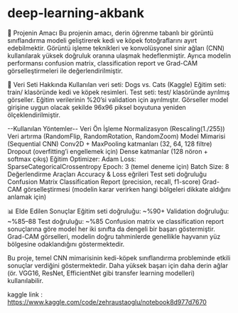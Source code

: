 # deep-learning-akbank

📌 Projenin Amacı
Bu projenin amacı, derin öğrenme tabanlı bir görüntü sınıflandırma modeli geliştirerek kedi ve köpek fotoğraflarını ayırt edebilmektir. Görüntü işleme teknikleri ve konvolüsyonel sinir ağları (CNN) kullanılarak yüksek doğruluk oranına ulaşmak hedeflenmiştir. Ayrıca modelin performansı confusion matrix, classification report ve Grad-CAM görselleştirmeleri ile değerlendirilmiştir.

📂 Veri Seti Hakkında
Kullanılan veri seti: Dogs vs. Cats (Kaggle)
Eğitim seti: train/ klasöründe kedi ve köpek resimleri.
Test seti: test/ klasöründe ayrılmış görseller.
Eğitim verilerinin %20’si validation için ayrılmıştır.
Görseller model girişine uygun olacak şekilde 96x96 piksel boyutuna yeniden ölçeklendirilmiştir.

--Kullanılan Yöntemler--
Veri Ön İşleme
Normalizasyon (Rescaling(1./255))
Veri artırma (RandomFlip, RandomRotation, RandomZoom)
Model Mimarisi (Sequential CNN)
Conv2D + MaxPooling katmanları (32, 64, 128 filtre)
Dropout (overfitting’i engellemek için)
Dense katmanlar (128 nöron + softmax çıkış)
Eğitim
Optimizer: Adam
Loss: SparseCategoricalCrossentropy
Epoch: 3 (temel deneme için)
Batch Size: 8
Değerlendirme Araçları
Accuracy & Loss eğrileri
Test seti doğruluğu
Confusion Matrix
Classification Report (precision, recall, f1-score)
Grad-CAM görselleştirmesi (modelin karar verirken hangi bölgeleri dikkate aldığını anlamak için)

📊 Elde Edilen Sonuçlar
Eğitim seti doğruluğu: ~%90+
Validation doğruluğu: ~%85–88
Test doğruluğu: ~%85
Confusion matrix ve classification report sonuçlarına göre model her iki sınıfta da dengeli bir başarı göstermiştir.
Grad-CAM görselleri, modelin doğru tahminlerde genellikle hayvanın yüz bölgesine odaklandığını göstermektedir.

Bu proje, temel CNN mimarisinin kedi-köpek sınıflandırma probleminde etkili sonuçlar verdiğini göstermektedir. Daha yüksek başarı için daha derin ağlar (ör. VGG16, ResNet, EfficientNet gibi transfer learning modelleri) kullanılabilir.

kaggle link : https://www.kaggle.com/code/zehraustaoglu/notebook8d977d7670
